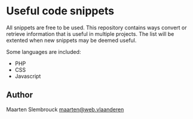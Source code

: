 # Useful code snippets

All snippets are free to be used. 
This repository contains ways convert or retrieve information that is useful in multiple projects. The list will be extented when new snippets may be deemed useful.

Some languages are included:
- PHP
- CSS
- Javascript

## Author

Maarten Slembrouck <maarten@web.vlaanderen>
